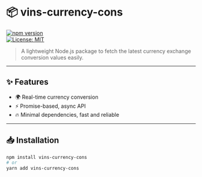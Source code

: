 # 📦 vins-currency-cons

[![npm version](https://img.shields.io/npm/v/vins-currency-cons.svg)](https://www.npmjs.com/package/vins-currency-cons)  
[![License: MIT](https://img.shields.io/badge/License-MIT-yellow.svg)](LICENSE)

> A lightweight Node.js package to fetch the latest currency exchange conversion values easily.

---

## ✨ Features

- 🌍 Real-time currency conversion  
- ⚡ Promise-based, async API  
- 🔥 Minimal dependencies, fast and reliable  

---

## 📥 Installation

```bash
npm install vins-currency-cons
# or
yarn add vins-currency-cons

